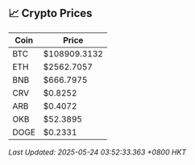 ## 📈 Crypto Prices

| Coin | Price |
| ---- | ----- |
| BTC | $108909.3132 |
| ETH | $2562.7057 |
| BNB | $666.7975 |
| CRV | $0.8252 |
| ARB | $0.4072 |
| OKB | $52.3895 |
| DOGE | $0.2331 |

_Last Updated: 2025-05-24 03:52:33.363 +0800 HKT_